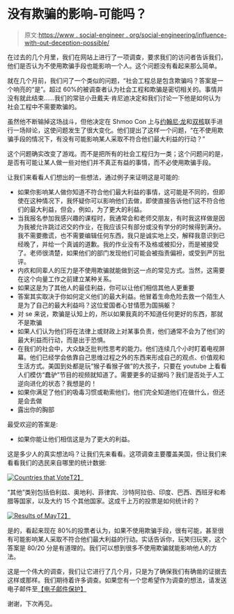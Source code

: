 # 没有欺骗的影响-可能吗？

> 原文:[https://www . social-engineer . org/social-engineering/influence-with-out-deception-possible/](https://www.social-engineer.org/social-engineering/influence-with-out-deception-possible/)

在过去的几个月里，我们在网站上进行了一项调查，要求我们的访问者告诉我们，他们是否认为不使用欺骗手段也能影响一个人。这个问题没有看起来那么简单。

就在几个月前，我们问了一个类似的问题，“社会工程总是包含欺骗吗？答案是一个响亮的“是”。超过 60%的被调查者认为社会工程和欺骗是密切相关的。事情并没有就此结束……我们的常驻小丑戴夫·肯尼迪决定和我们讨论一下他是如何认为社会工程中不需要欺骗的。

虽然他不断输掉这场战斗，但他决定在 Shmoo Con 上与[约翰尼·龙](http://www.hackersforcharity.org/ "Hackers For Charity")和[双核](http://www.dualcoremusic.com "Dual Core")联手进行一场辩论，这使问题发生了很大变化。他们提出了这样一个问题，“在不使用欺骗手段的情况下，有没有可能影响某人采取不符合他们最大利益的行动？”

这个问题确实改变了游戏。而不是把所有的社会工程归为一类；这个问题问的是，是否有可能让某人做一些对他们并不真正有益的事情，而不必使用欺骗手段。

让我们来看看人们想出的一些想法，通过例子来证明这是可能的:

*   如果你影响某人做你知道不符合他们最大利益的事情，这可能是不同的，但即使在这种情况下，我怀疑你可以影响他们去做，即使直接告诉他们这不符合他们的最大利益，但会，例如，为了更大的利益。
*   当我报名参加我感兴趣的课程时，我通常会和老师交朋友，有时我这样做是因为我被允许跳过迟交的作业，在我应该只有部分或没有学分的时候得到满分。我不需要撒谎，也不需要编辑任何东西，我只是诚实地上交，解释我意识到已经晚了，并给一个真诚的道歉。我的作业没有不及格或被扣分，而是被接受了。老师很清楚，如果他们的部门发现他们可能会被指责偏袒，或受到严厉批评。
*   内疚和同辈人的压力是不使用欺骗就能做到这一点的常见方式。当然，这需要在这个向量工作之前建立某种关系。
*   如果这是为了其他人的最佳利益，你可以让他们相信其他人更重要
*   答案其实取决于你如何定义他们的最大利益。他冒着生命危险去救一个陌生人是为了自己的最大利益吗？这位爱国者心甘情愿为国捐躯？
*   对 se 来说，欺骗是认知上的，所以如果我真的不知道任何更好的东西，那就不是欺骗
*   如果人们认为他们将在法律上或财政上对某事负责，他们通常不会为了他们的最大利益而行动，而是出于恐惧。
*   在我们的社会中，大众缺乏批判性思考的能力。他们连续几个小时盯着电视屏幕。他们已经学会依靠自己思维过程之外的东西来形成自己的观点、价值观和生活方式。美国到处都是玩“猴子看猴子做”的大孩子，只要在 youtube 上看看人们模仿“蠢驴”节目的视频就知道了。需要更多的证据吗？我们是否处于人工逆向进化的状态？我想是的！
*   如果你满足了他们的吸毒习惯或勒索他们，他们完全知道他们在做什么，但还是会去做
*   露出你的胸部

最受欢迎的答案是:

*   如果你能让他们相信这是为了更大的利益。

这是多少人的真实想法吗？让我们先来看看。这项调查主要覆盖美国，但让我们来看看我们的选民来自哪里的统计数据:

[![Countries that Vote](../Images/7ae2991c2dd6e11746b924b978522c21.png "CountriesMay")T2】](https://www.social-engineer.org/polls/influence-with-out-deception-possible/attachment/countriesmay-2/)

“其他”类别包括伯利兹、奥地利、菲律宾、沙特阿拉伯、印度、巴西、西班牙和希腊等国家，以及大约 15 个其他国家。这成千上万的投票是如何统计的？

[![Results of May](../Images/df23a7b0f82097ce7eb36d062937911e.png "ResultsMay")T2】](https://www.social-engineer.org/polls/influence-with-out-deception-possible/attachment/resultsmay/)

是的，看起来现在 80%的投票者认为，如果不使用欺骗手段，很有可能，甚至很有可能影响某人采取不符合他们最大利益的行动。实话告诉你，玩笑归玩笑，这个答案是 80/20 分是有道理的。我们可以想到很多不使用欺骗就能影响他人的方法。

这是一个伟大的调查，我们让它进行了几个月，只是为了确保我们有确凿的证据去这样或那样。我们期待着许多调查。如果您有一个您希望作为调查的想法，请发送电子邮件至[【电子邮件保护】](/cdn-cgi/l/email-protection)

谢谢，下次再见。